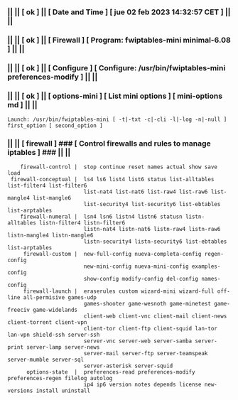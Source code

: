 ### || || [ ok ] || [ Date and Time ] [ jue 02 feb 2023 14:32:57 CET ] || ||
### || || [ ok ] || [ Firewall ] [ Program: fwiptables-mini minimal-6.08 ] || ||
### || || [ ok ] || [ Configure ] [ Configure: /usr/bin/fwiptables-mini preferences-modify ] || ||
### || || [ ok ] || [ options-mini ] [ List mini options ] [ mini-options md ] || ||
    Launch: /usr/bin/fwiptables-mini [ -t|-txt -c|-cli -l|-log -n|-null ] first_option [ second_option ]                    
### || || [ firewall ]  ### [  Control firewalls and rules to manage iptables ] ### || ||                  
        firewall-control |  stop continue reset names actual show save load                              
     firewall-conceptual |  ls4 ls6 list4 list6 status list-alltables list-filter4 list-filter6          
                            list-nat4 list-nat6 list-raw4 list-raw6 list-mangle4 list-mangle6            
                            list-security4 list-security6 list-ebtables list-arptables                   
        firewall-numeral |  lsn4 lsn6 listn4 listn6 statusn listn-alltables listn-filter4 listn-filter6  
                            listn-nat4 listn-nat6 listn-raw4 listn-raw6 listn-mangle4 listn-mangle6      
                            listn-security4 listn-security6 list-ebtables list-arptables                 
         firewall-custom |  new-full-config nueva-completa-config regen-config                           
                            new-mini-config nueva-mini-config examples-config                            
                            show-config modify-config del-config names-config                            
         firewall-launch |  eraserules custom wizard-mini wizard-full off-line all-permisive games-udp   
                            games-shooter game-wesnoth game-minetest game-freeciv game-widelands         
                            client-web client-vnc client-mail client-news client-torrent client-vpn      
                            client-tor client-ftp client-squid lan-tor lan-vpn shield-ssh server-ssh     
                            server-vnc server-web server-samba server-print server-lamp server-news      
                            server-mail server-ftp server-teamspeak server-mumble server-sql             
                            server-asterisk server-squid                                                 
          options-state  |  preferences-read preferences-modify preferences-regen filelog autolog        
                            ip4 ip6 version notes depends license new-versions install uninstall         
